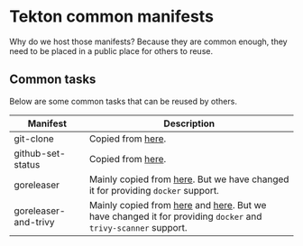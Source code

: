 # Tekton common manifests

Why do we host those manifests? Because they are common enough, they need to be placed in a public place for others to reuse.

## Common tasks

Below are some common tasks that can be reused by others.

| Manifest             | Description                                                                                                                                                                                                                                                                                  |
| -------------------- | -------------------------------------------------------------------------------------------------------------------------------------------------------------------------------------------------------------------------------------------------------------------------------------------- |
| git-clone            | Copied from [here](https://github.com/tektoncd/catalog/blob/main/task/git-clone/0.5/git-clone.yaml).                                                                                                                                                                                         |
| github-set-status    | Copied from [here](https://github.com/tektoncd/catalog/blob/main/task/github-set-status/0.3/github-set-status.yaml).                                                                                                                                                                         |
| goreleaser           | Mainly copied from [here](https://github.com/tektoncd/catalog/blob/main/task/goreleaser/0.2/goreleaser.yaml). But we have changed it for providing `docker` support.                                                                                                                         |
| goreleaser-and-trivy | Mainly copied from [here](https://github.com/tektoncd/catalog/blob/main/task/goreleaser/0.2/goreleaser.yaml) and [here](https://github.com/tektoncd/catalog/blob/main/task/trivy-scanner/0.1/trivy-scanner.yaml). But we have changed it for providing `docker` and `trivy-scanner` support. |
